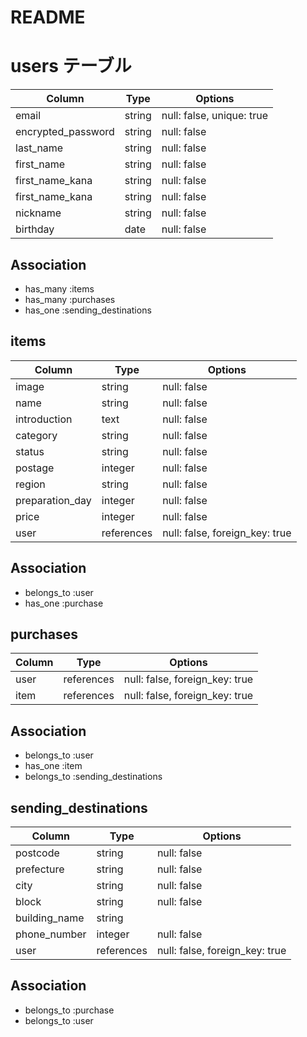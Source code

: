 # README

# users テーブル

| Column             | Type   | Options                   |
| ------------------ | ------ | ------------------------- |
| email              | string | null: false, unique: true |
| encrypted_password | string | null: false               |
| last_name          | string | null: false               |
| first_name         | string | null: false               |
| first_name_kana    | string | null: false               |
| first_name_kana    | string | null: false               |
| nickname           | string | null: false               |
| birthday           | date   | null: false               |

##  Association

- has_many :items
- has_many :purchases
- has_one  :sending_destinations


## items

| Column             | Type       | Options                         |
| ------------------ | ---------- | ------------------------------- |
| image              | string     | null: false                     |
| name               | string     | null: false                     |
| introduction       | text       | null: false                     |
| category           | string     | null: false                     |
| status             | string     | null: false                     |
| postage            | integer    | null: false                     |
| region             | string     | null: false                     |
| preparation_day    | integer    | null: false                     |
| price              | integer    | null: false                     |
| user               | references | null: false, foreign_key: true  |

##  Association

- belongs_to :user
- has_one :purchase



## purchases

| Column             | Type       | Options                         |
| ------------------ | ---------- | ------------------------------- |
| user               | references | null: false, foreign_key: true  |
| item               | references | null: false, foreign_key: true  |


##  Association

- belongs_to :user
- has_one :item
- belongs_to :sending_destinations

## sending_destinations

| Column             | Type       | Options                         |
| ------------------ | ---------- | ------------------------------- |
| postcode           | string     | null: false                     |
| prefecture         | string     | null: false                     |
| city               | string     | null: false                     |
| block              | string     | null: false                     |
| building_name      | string     |                                 |
| phone_number       | integer    | null: false                     |
| user               | references | null: false, foreign_key: true  |

##  Association

- belongs_to :purchase
- belongs_to :user




